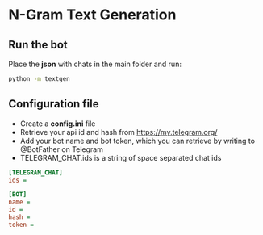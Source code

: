 # N-Gram Text Generation

## Run the bot

Place the **json** with chats in the main folder and run:

```bash
python -m textgen
```

## Configuration file

- Create a **config.ini** file
- Retrieve your api id and hash from <https://my.telegram.org/>
- Add your bot name and bot token, which you can retrieve by writing to @BotFather on Telegram
- TELEGRAM_CHAT.ids is a string of space separated chat ids

```ini
[TELEGRAM_CHAT]
ids = 

[BOT]
name = 
id = 
hash = 
token = 
```
